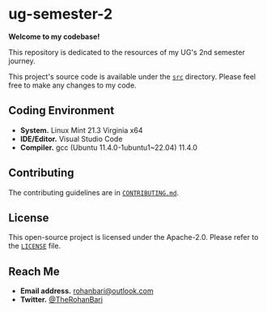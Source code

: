 # ug-semester-2

**Welcome to my codebase!**

This repository is dedicated to the resources of my UG's 2nd semester journey.

This project's source code is available under the [`src`](./src) directory.
Please feel free to make any changes to my code.

## Coding Environment

- **System.** Linux Mint 21.3 Virginia x64
- **IDE/Editor.** Visual Studio Code
- **Compiler.** gcc (Ubuntu 11.4.0-1ubuntu1~22.04) 11.4.0

## Contributing

The contributing guidelines are
in [`CONTRIBUTING.md`](./CONTRIBUTING.md).

## License

This open-source project is licensed under the Apache-2.0.
Please refer to the [`LICENSE`](./LICENSE) file.

## Reach Me

- **Email address.** rohanbari@outlook.com
- **Twitter.** [@TheRohanBari](https://twitter.com/TheRohanBari)
